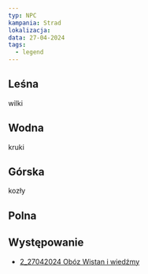 ```yaml
---
typ: NPC
kampania: Strad
lokalizacja: 
data: 27-04-2024
tags:
  - legend
---
```

## Leśna
wilki
## Wodna
kruki
## Górska
kozły

## Polna



## Występowanie
- [2_27042024 Obóz Wistan i wiedźmy](../sesje/2_27042024%20Ob%C3%B3z%20Wistan%20i%20wied%C5%BAmy.md)


